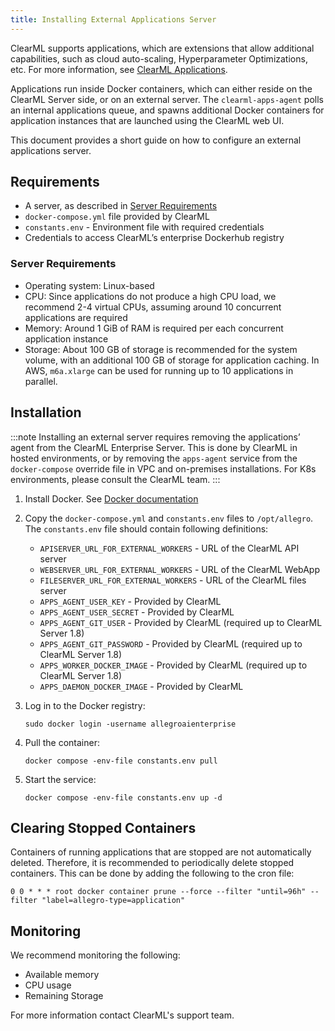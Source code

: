 ```yaml
---
title: Installing External Applications Server
---
```


ClearML supports applications, which are extensions that allow additional capabilities, such as cloud auto-scaling, 
Hyperparameter Optimizations, etc. For more information, see [ClearML Applications](../../webapp/applications/apps_overview.md).

Applications run inside Docker containers, which can either reside on the ClearML Server side, or on an external server. 
The `clearml-apps-agent` polls an internal applications queue, and spawns additional Docker containers for application 
instances that are launched using the ClearML web UI. 

This document provides a short guide on how to configure an external applications server.

## Requirements

* A server, as described in [Server Requirements](#server-requirements)
* `docker-compose.yml` file provided by ClearML
* `constants.env` - Environment file with required credentials 
* Credentials to access ClearML’s enterprise Dockerhub registry

### Server Requirements

* Operating system: Linux-based
* CPU: Since applications do not produce a high CPU load, we recommend 2-4 virtual CPUs, assuming around 10 concurrent 
  applications are required
* Memory: Around 1 GiB of RAM is required per each concurrent application instance
* Storage: About 100 GB of storage is recommended for the system volume, with an additional 100 GB of storage for 
  application caching. In AWS, `m6a.xlarge` can be used for running up to 10 applications in parallel.

## Installation

:::note
Installing an external server requires removing the applications’ agent from the ClearML Enterprise Server. This 
is done by ClearML in hosted environments, or by removing the `apps-agent` service from the `docker-compose` override 
file in VPC and on-premises installations. For K8s environments, please consult the ClearML team.
:::

1. Install Docker. See [Docker documentation](https://docs.docker.com/engine/install/ubuntu/) 
1. Copy the `docker-compose.yml` and `constants.env` files to `/opt/allegro`. The
   `constants.env` file should contain following definitions:
    
   * `APISERVER_URL_FOR_EXTERNAL_WORKERS` - URL of the ClearML API server
   * `WEBSERVER_URL_FOR_EXTERNAL_WORKERS` - URL of the ClearML WebApp
   * `FILESERVER_URL_FOR_EXTERNAL_WORKERS` - URL of the ClearML files server
   * `APPS_AGENT_USER_KEY` - Provided by ClearML
   * `APPS_AGENT_USER_SECRET` - Provided by ClearML
   * `APPS_AGENT_GIT_USER` - Provided by ClearML (required up to ClearML Server 1.8)
   * `APPS_AGENT_GIT_PASSWORD` - Provided by ClearML (required up to ClearML Server 1.8)
   * `APPS_WORKER_DOCKER_IMAGE` - Provided by ClearML (required up to ClearML Server 1.8)
   * `APPS_DAEMON_DOCKER_IMAGE` - Provided by ClearML
   
1. Log in to the Docker registry:
    
   ```
   sudo docker login -username allegroaienterprise
   ```

1. Pull the container:

   ```
   docker compose -env-file constants.env pull
   ```

1. Start the service:

   ```
   docker compose -env-file constants.env up -d
   ```


## Clearing Stopped Containers
Containers of running applications that are stopped are not automatically deleted. Therefore, it is recommended to 
periodically delete stopped containers. This can be done by adding the following to the cron file:

```
0 0 * * * root docker container prune --force --filter "until=96h" --filter "label=allegro-type=application"
```

## Monitoring
We recommend monitoring the following:
* Available memory
* CPU usage
* Remaining Storage

For more information contact ClearML's support team.


